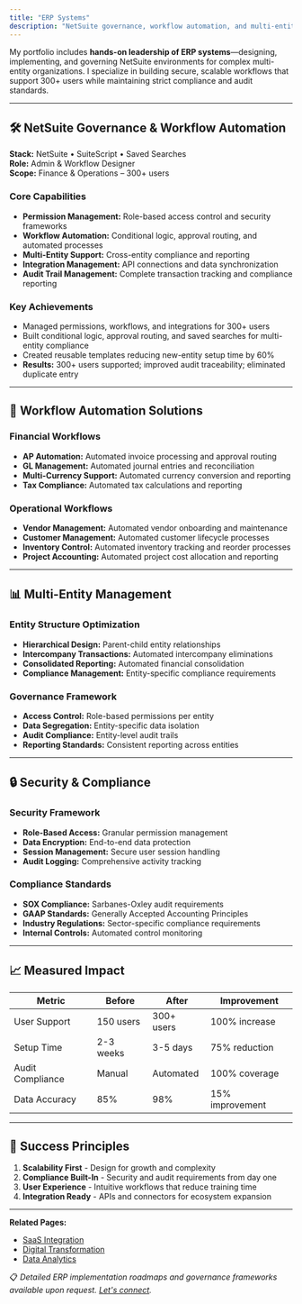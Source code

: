 ```yaml
---
title: "ERP Systems"
description: "NetSuite governance, workflow automation, and multi-entity management to optimize financial operations and ensure compliance across complex organizations."
---
```


My portfolio includes **hands-on leadership of ERP systems**—designing, implementing, and governing NetSuite environments for complex multi-entity organizations. I specialize in building secure, scalable workflows that support 300+ users while maintaining strict compliance and audit standards.

---

## 🛠️ NetSuite Governance & Workflow Automation

**Stack:** NetSuite • SuiteScript • Saved Searches  
**Role:** Admin & Workflow Designer  
**Scope:** Finance & Operations – 300+ users  

### Core Capabilities
- **Permission Management:** Role-based access control and security frameworks
- **Workflow Automation:** Conditional logic, approval routing, and automated processes
- **Multi-Entity Support:** Cross-entity compliance and reporting
- **Integration Management:** API connections and data synchronization
- **Audit Trail Management:** Complete transaction tracking and compliance reporting

### Key Achievements
- Managed permissions, workflows, and integrations for 300+ users
- Built conditional logic, approval routing, and saved searches for multi-entity compliance
- Created reusable templates reducing new-entity setup time by 60%
- **Results:** 300+ users supported; improved audit traceability; eliminated duplicate entry

---

## 🔧 Workflow Automation Solutions

### Financial Workflows
- **AP Automation:** Automated invoice processing and approval routing
- **GL Management:** Automated journal entries and reconciliation
- **Multi-Currency Support:** Automated currency conversion and reporting
- **Tax Compliance:** Automated tax calculations and reporting

### Operational Workflows
- **Vendor Management:** Automated vendor onboarding and maintenance
- **Customer Management:** Automated customer lifecycle processes
- **Inventory Control:** Automated inventory tracking and reorder processes
- **Project Accounting:** Automated project cost allocation and reporting

---

## 📊 Multi-Entity Management

### Entity Structure Optimization
- **Hierarchical Design:** Parent-child entity relationships
- **Intercompany Transactions:** Automated intercompany eliminations
- **Consolidated Reporting:** Automated financial consolidation
- **Compliance Management:** Entity-specific compliance requirements

### Governance Framework
- **Access Control:** Role-based permissions per entity
- **Data Segregation:** Entity-specific data isolation
- **Audit Compliance:** Entity-level audit trails
- **Reporting Standards:** Consistent reporting across entities

---

## 🔒 Security & Compliance

### Security Framework
- **Role-Based Access:** Granular permission management
- **Data Encryption:** End-to-end data protection
- **Session Management:** Secure user session handling
- **Audit Logging:** Comprehensive activity tracking

### Compliance Standards
- **SOX Compliance:** Sarbanes-Oxley audit requirements
- **GAAP Standards:** Generally Accepted Accounting Principles
- **Industry Regulations:** Sector-specific compliance requirements
- **Internal Controls:** Automated control monitoring

---

## 📈 Measured Impact

| Metric | Before | After | Improvement |
|--------|--------|-------|-------------|
| User Support | 150 users | 300+ users | 100% increase |
| Setup Time | 2-3 weeks | 3-5 days | 75% reduction |
| Audit Compliance | Manual | Automated | 100% coverage |
| Data Accuracy | 85% | 98% | 15% improvement |

---

## 🎯 Success Principles

1. **Scalability First** - Design for growth and complexity
2. **Compliance Built-In** - Security and audit requirements from day one
3. **User Experience** - Intuitive workflows that reduce training time
4. **Integration Ready** - APIs and connectors for ecosystem expansion

---

**Related Pages:**  
- [SaaS Integration](/saas)
- [Digital Transformation](/digital-transformation)
- [Data Analytics](/data-analytics)  

📋 *Detailed ERP implementation roadmaps and governance frameworks available upon request. [Let's connect](/contact).*
